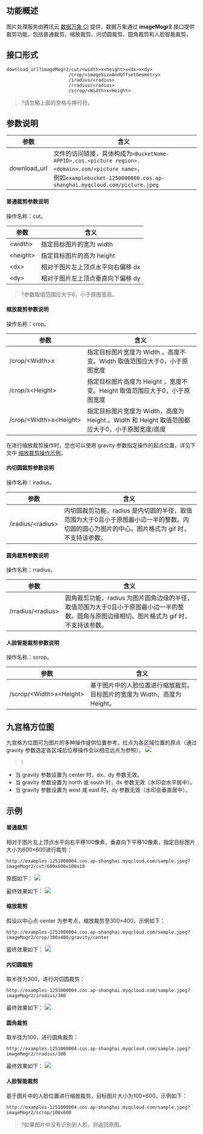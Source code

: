 ## 功能概述
图片处理服务由腾讯云 [数据万象 CI](https://cloud.tencent.com/document/product/460/6962) 提供，数据万象通过 **imageMogr2** 接口提供裁剪功能，包括普通裁剪、缩放裁剪、内切圆裁剪、圆角裁剪和人脸智能裁剪。

## 接口形式

```plaintext
download_url?imageMogr2/cut/<width>x<height>x<dx>x<dy>
                       /crop/<imageSizeAndOffsetGeometry>
                       /iradius/<radius>
                       /rradius/<radius>
                       /scrop/<Width>x<Height>
```

>?请忽略上面的空格与换行符。


## 参数说明

| 参数         | 含义                                                         |
| ------------ | ------------------------------------------------------------ |
| download_url | 文件的访问链接，具体构成为`<BucketName-APPID>.cos.<picture region>.<domain>.com/<picture name>`，<br>例如`examplebucket-1250000000.cos.ap-shanghai.myqcloud.com/picture.jpeg` |

#### 普通裁剪参数说明

操作名称：cut。

| 参数        | 含义                                |
| ----------- | ----------------------------------- |
| &lt;width>  | 指定目标图片的宽为 width          |
| &lt;height> | 指定目标图片的高为 height          |
| &lt;dx>     | 相对于图片左上顶点水平向右偏移 dx |
| &lt;dy>     | 相对于图片左上顶点垂直向下偏移 dy                     |


>?参数取值范围应大于0，小于原图宽高。


#### 缩放裁剪参数说明

操作名称：crop。

| 参数                         | 含义                                                         |
| ---------------------------- | ------------------------------------------------------------ |
| /crop/&lt;Width>x            | 指定目标图片宽度为 Width ，高度不变。Width 取值范围应大于0，小于原图宽度 |
| /crop/x&lt;Height>           | 指定目标图片高度为 Height ，宽度不变。Height 取值范围应大于0，小于原图宽度 |
| /crop/&lt;Width>x&lt;Height> | 指定目标图片宽度为 Width，高度为 Height 。Width 和 Height 取值范围都应大于0，小于原图宽度/高度 |

在进行缩放裁剪操作时，您也可以使用 gravity 参数指定操作的起点位置，详见下文中 [缩放裁剪操作示例](#缩放裁剪)。

<span id="1"></span>

#### 内切圆裁剪参数说明

操作名称：iradius。

| 参数                 | 含义                                                         |
| -------------------- | ------------------------------------------------------------ |
| /iradius/&lt;radius> | 内切圆裁剪功能，radius 是内切圆的半径，取值范围为大于0且小于原图最小边一半的整数。内切圆的圆心为图片的中心。图片格式为 gif 时，不支持该参数。 |

#### 圆角裁剪参数说明

操作名称：rradius。

| 参数                 | 含义                                                         |
| -------------------- | ------------------------------------------------------------ |
|/rradius/&lt;radius&gt;|  圆角裁剪功能，radius 为图片圆角边缘的半径，取值范围为大于0且小于原图最小边一半的整数。圆角与原图边缘相切。图片格式为 gif 时，不支持该参数。|



#### 人脸智能裁剪参数说明

操作名称：scrop。

| 参数                          | 含义                                                         |
| ----------------------------- | ------------------------------------------------------------ |
| /scrop/&lt;Width>x&lt;Height> | 基于图片中的人脸位置进行缩放裁剪。目标图片的宽度为 Width、高度为 Height。 |

## 九宫格方位图

九宫格方位图可为图片的多种操作提供位置参考。红点为各区域位置的原点（通过 gravity 参数选定各区域后位移操作会以相应远点为参照）。 
![](https://main.qcloudimg.com/raw/53a143451229b4fbdd74935afe3832d5.png)

> !
- 当 gravity 参数设置为 center 时，dx、dy 参数无效。
- 当 gravity 参数设置为 north 或 south 时，dx 参数无效（水印会水平居中）。
- 当 gravity 参数设置为 west 或 east 时，dy 参数无效（水印会垂直居中）。



## 示例

#### 普通裁剪

相对于图片左上顶点水平向右平移100像素，垂直向下平移10像素，指定目标图片大小为600×600进行裁剪：

```plaintext
http://examples-1251000004.cos.ap-shanghai.myqcloud.com/sample.jpeg?imageMogr2/cut/600x600x100x10
```

原图如下：
![](https://main.qcloudimg.com/raw/becc02d71fb703c2e87ad15e19808bb1.jpeg)

最终效果如下：
![](https://main.qcloudimg.com/raw/e28696af6be355cc678284b621a7c97b.jpeg)


<span id="缩放裁剪"></span>

#### 缩放裁剪

假设以中心点 center 为参考点，缩放裁剪至300×400，示例如下：

```plaintext
http://examples-1251000004.cos.ap-shanghai.myqcloud.com/sample.jpeg?imageMogr2/crop/300x400/gravity/center 
```

最终效果如下：
![](https://main.qcloudimg.com/raw/b9adeff300df483c22765b7d746d6690.jpeg)

#### 内切圆裁剪
取半径为300，进行内切圆裁剪：

```plaintext
http://examples-1251000004.cos.ap-shanghai.myqcloud.com/sample.jpeg?imageMogr2/iradius/300
```

最终效果如下：
![](https://main.qcloudimg.com/raw/f38ead869790236879a229f2d5f1bafc.jpeg)

#### 圆角裁剪
取半径为100，进行圆角裁剪：
```plaintext
http://examples-1251000004.cos.ap-shanghai.myqcloud.com/sample.jpeg?imageMogr2/rradius/100 
```

最终效果如下：
![](https://main.qcloudimg.com/raw/795e0a3254137a5815b9f9f23cecbb91.jpeg)


#### 人脸智能裁剪
基于图片中的人脸位置进行缩放裁剪，目标图片大小为100×600，示例如下：

```plaintext
http://examples-1251000004.cos.ap-shanghai.myqcloud.com/sample.jpeg?imageMogr2/scrop/100x600
```

>?如果图片中没有识别到人脸，则返回原图。
